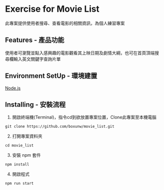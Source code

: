 # Exercise for Movie List
此專案提供使用者搜尋、查看電影的相關資訊，為個人練習專案
## Features - 產品功能
使用者可瀏覽並點入感興趣的電影觀看其上映日期及劇情大綱，也可在首頁頂端搜尋欄輸入英文關鍵字查詢片單
## Environment SetUp - 環境建置
[Node.js](https://nodejs.org/zh-tw)
## Installing - 安裝流程
1. 開啟終端機(Terminal)，指令cd到欲放置專案位置，Clone此專案至本機電腦
```
git clone https://github.com/boxunw/movie_list.git
```
2. 打開專案資料夾
```
cd movie_list
```
3. 安裝 npm 套件
```
npm install
```
4. 開啟程式
```
npm run start
```
